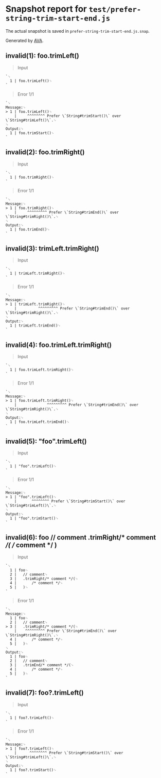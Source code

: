 # Snapshot report for `test/prefer-string-trim-start-end.js`

The actual snapshot is saved in `prefer-string-trim-start-end.js.snap`.

Generated by [AVA](https://avajs.dev).

## invalid(1): foo.trimLeft()

> Input

    `␊
      1 | foo.trimLeft()␊
    `

> Error 1/1

    `␊
    Message:␊
    > 1 | foo.trimLeft()␊
        |     ^^^^^^^^ Prefer \`String#trimStart()\` over \`String#trimLeft()\`.␊
    ␊
    Output:␊
      1 | foo.trimStart()␊
    `

## invalid(2): foo.trimRight()

> Input

    `␊
      1 | foo.trimRight()␊
    `

> Error 1/1

    `␊
    Message:␊
    > 1 | foo.trimRight()␊
        |     ^^^^^^^^^ Prefer \`String#trimEnd()\` over \`String#trimRight()\`.␊
    ␊
    Output:␊
      1 | foo.trimEnd()␊
    `

## invalid(3): trimLeft.trimRight()

> Input

    `␊
      1 | trimLeft.trimRight()␊
    `

> Error 1/1

    `␊
    Message:␊
    > 1 | trimLeft.trimRight()␊
        |          ^^^^^^^^^ Prefer \`String#trimEnd()\` over \`String#trimRight()\`.␊
    ␊
    Output:␊
      1 | trimLeft.trimEnd()␊
    `

## invalid(4): foo.trimLeft.trimRight()

> Input

    `␊
      1 | foo.trimLeft.trimRight()␊
    `

> Error 1/1

    `␊
    Message:␊
    > 1 | foo.trimLeft.trimRight()␊
        |              ^^^^^^^^^ Prefer \`String#trimEnd()\` over \`String#trimRight()\`.␊
    ␊
    Output:␊
      1 | foo.trimLeft.trimEnd()␊
    `

## invalid(5): "foo".trimLeft()

> Input

    `␊
      1 | "foo".trimLeft()␊
    `

> Error 1/1

    `␊
    Message:␊
    > 1 | "foo".trimLeft()␊
        |       ^^^^^^^^ Prefer \`String#trimStart()\` over \`String#trimLeft()\`.␊
    ␊
    Output:␊
      1 | "foo".trimStart()␊
    `

## invalid(6): foo // comment .trimRight/* comment */( /* comment */ )

> Input

    `␊
      1 | foo␊
      2 | 	// comment␊
      3 | 	.trimRight/* comment */(␊
      4 | 		/* comment */␊
      5 | 	)␊
    `

> Error 1/1

    `␊
    Message:␊
      1 | foo␊
      2 | 	// comment␊
    > 3 | 	.trimRight/* comment */(␊
        | 	 ^^^^^^^^^ Prefer \`String#trimEnd()\` over \`String#trimRight()\`.␊
      4 | 		/* comment */␊
      5 | 	)␊
    ␊
    Output:␊
      1 | foo␊
      2 | 	// comment␊
      3 | 	.trimEnd/* comment */(␊
      4 | 		/* comment */␊
      5 | 	)␊
    `

## invalid(7): foo?.trimLeft()

> Input

    `␊
      1 | foo?.trimLeft()␊
    `

> Error 1/1

    `␊
    Message:␊
    > 1 | foo?.trimLeft()␊
        |      ^^^^^^^^ Prefer \`String#trimStart()\` over \`String#trimLeft()\`.␊
    ␊
    Output:␊
      1 | foo?.trimStart()␊
    `
